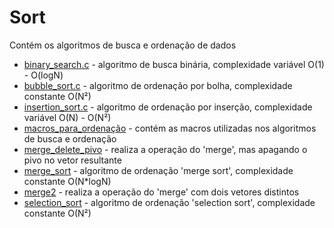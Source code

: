 # Sort
Contém os algoritmos de busca e ordenação de dados  
- [binary_search.c](binary_search.h) - algoritmo de busca binária, complexidade variável O(1) - O(logN)
- [bubble_sort.c](bubble_sort.h) - algoritmo de ordenação por bolha, complexidade constante O(N²)
- [insertion_sort.c](insertion_sort.h) - algoritmo de ordenação por inserção, complexidade variável O(N) - O(N²)
- [macros_para_ordenação](macros_para_ordenação.h) - contém as macros utilizadas nos algoritmos de busca e ordenação
- [merge_delete_pivo](merge_delete_pivo.h) - realiza a operação do 'merge', mas apagando o pivo no vetor resultante
- [merge_sort](merge_sort.h) - algoritmo de ordenação 'merge sort', complexidade constante O(N*logN)
- [merge2](merge2.h) - realiza a operação do 'merge' com dois vetores distintos
- [selection_sort](selection_sort.h) - algoritmo de ordenação 'selection sort', complexidade constante O(N²)
